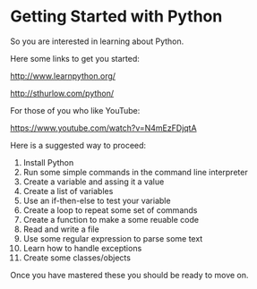 Getting Started with Python
===========================

So you are interested in learning about Python.

Here some links to get you started:

http://www.learnpython.org/

http://sthurlow.com/python/

For those of you who like YouTube:

https://www.youtube.com/watch?v=N4mEzFDjqtA

Here is a suggested way to proceed:

1. Install Python
2. Run some simple commands in the command line interpreter
3. Create a variable and assing it a value
4. Create a list of variables
4. Use an if-then-else to test your variable
5. Create a loop to repeat some set of commands
6. Create a function to make a some reuable code
7. Read and write a file
8. Use some regular expression to parse some text
9. Learn how to handle exceptions
10. Create some classes/objects

Once you have mastered these you should be ready to move on.

